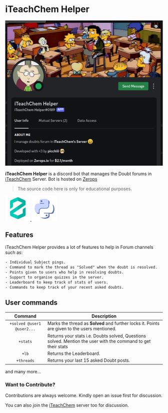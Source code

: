 # iTeachChem Helper

<div style="text-align: center;">
    <img src="assets/iTeachChem_Helper.png" alt="iTeachChem-Helper" width="600"/>
</div>

**iTeachChem Helper** is a discord bot that manages the Doubt forums in [iTeachChem](https://discord.gg/9m3EvgnxKK) Server. Bot is hosted on [Zerops](https://zerops.io)
> The source code here is only for educational purposes.

<a href="https://zerops.io">
    <img src="assets/zerops.png" width="80" height="80" alt="Zerops">
</a>
<a href="https://discordpy.readthedocs.io/en/stable/">
 <img src="assets/dpy.png" width="80" height="80" alt="Discord.py">
</a>

## Features
iTeachChem Helper provides a lot of features to help in Forum channels such as:

```
- Individual Subject pings. 
- Command to mark the thread as "Solved" when the doubt is resolved.
- Points given to users who help in resolving doubts. 
- Support to organise quizzes in the server. 
- Leaderboard to keep track of stats of users. 
- Commands to keep track of your recent asked doubts. 
```
## User commands
| Command | Description |
| :---: | --- |
| `+solved @user1 @user2...` | Marks the thread as **Solved** and further locks it. Points are given to the users mentioned. |
| `+stats` | Returns your stats i.e. Doubts solved, Questions solved. Mention the user with the command to get their stats |
| `+lb` | Returns the Leaderboard. |
| `+threads` | Returns your last 15 asked Doubt posts. |

and many more...

### Want to Contribute?
Contributions are always welcome. Kindly open an issue first for discussion.

You can also join the [iTeachChem](https://discord.gg/9m3EvgnxKK) server too for discussion.

